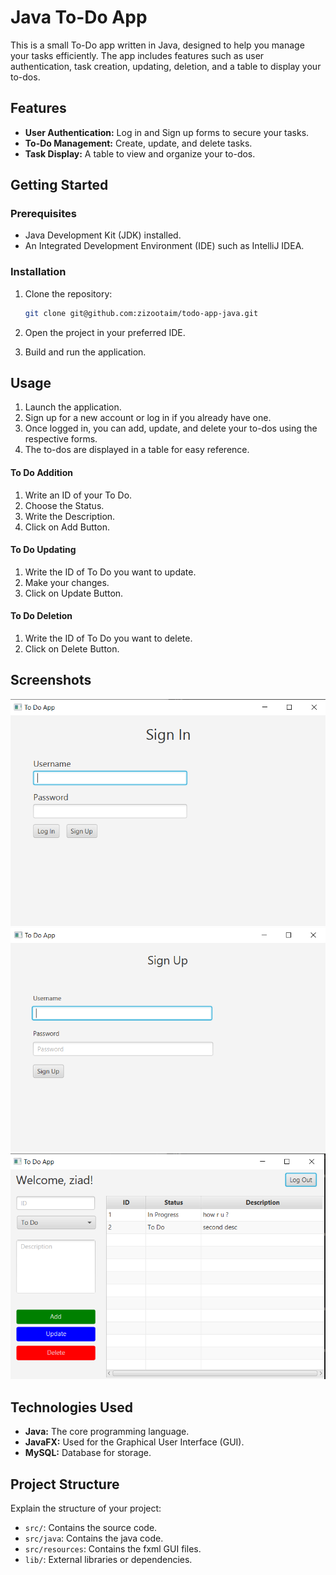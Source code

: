 # Java To-Do App

This is a small To-Do app written in Java, designed to help you manage your tasks efficiently. The app includes features such as user authentication, task creation, updating, deletion, and a table to display your to-dos.

## Features

- **User Authentication:** Log in and Sign up forms to secure your tasks.
- **To-Do Management:** Create, update, and delete tasks.
- **Task Display:** A table to view and organize your to-dos.

## Getting Started

### Prerequisites

- Java Development Kit (JDK) installed.
- An Integrated Development Environment (IDE) such as IntelliJ IDEA.

### Installation

1. Clone the repository:

    ```bash
    git clone git@github.com:zizootaim/todo-app-java.git
    ```

2. Open the project in your preferred IDE.

3. Build and run the application.

## Usage

1. Launch the application.
2. Sign up for a new account or log in if you already have one.
3. Once logged in, you can add, update, and delete your to-dos using the respective forms.
4. The to-dos are displayed in a table for easy reference.

#### To Do Addition
1. Write an ID of your To Do.
2. Choose the Status.
3. Write the Description.
4. Click on Add Button.

#### To Do Updating
1. Write the ID of To Do you want to update.
2. Make your changes.
4. Click on Update Button.

#### To Do Deletion
1. Write the ID of To Do you want to delete.
2. Click on Delete Button.

## Screenshots

![Sign In Form](assets/sign-in.png)
![Sign Up Form](assets/sign-up.png)
![Home](assets/home.png)

## Technologies Used

- **Java:** The core programming language.
- **JavaFX:** Used for the Graphical User Interface (GUI).
- **MySQL:** Database for storage.

## Project Structure

Explain the structure of your project:

- `src/`: Contains the source code.
- `src/java`: Contains the java code.
- `src/resources`: Contains the fxml GUI files.
- `lib/`: External libraries or dependencies.
